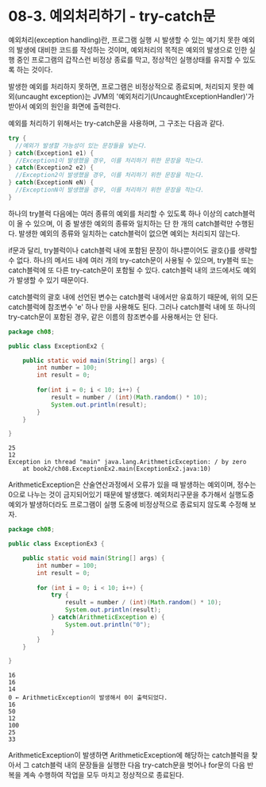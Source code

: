 # 08-3. 예외처리하기 - try-catch문
예외처리(exception handling)란, 프로그램 실행 시 발생할 수 있는 예기치 못한 예외의 발생에 대비한 코드를 작성하는 것이며, 
예외처리의 목적은 예외의 발생으로 인한 실행 중인 프로그램의 갑작스런 비정상 종료를 막고, 정상적인 실행상태를 유지할 수 있도록 하는 것이다.

발생한 예외를 처리하지 못하면, 프로그램은 비정상적으로 종료되며, 
처리되지 못한 예외(uncaught exception)는 JVM의 '예외처리기(UncaughtExceptionHandler)'가 받아서 예외의 원인을 화면에 출력한다.

예외를 처리하기 위해서는 try-catch문을 사용하며, 그 구조는 다음과 같다.
```java
try {
  //예외가 발생할 가능성이 있는 문장들을 넣는다.
} catch(Exception1 e1) {
  //Exception1이 발생했을 경우, 이를 처리하기 위한 문장을 적는다.
} catch(Exception2 e2) {
  //Exception2이 발생했을 경우, 이를 처리하기 위한 문장을 적는다.
} catch(ExceptionN eN) {
  //ExceptionN이 발생했을 경우, 이를 처리하기 위한 문장을 적는다.
}
```
하나의 try블럭 다음에는 여러 종류의 예외를 처리할 수 있도록 하나 이상의 catch블럭이 올 수 있으며,
이 중 발생한 예외의 종류와 일치하는 단 한 개의 catch블럭만 수행된다.
발생한 예외의 종류와 일치하는 catch블럭이 없으면 예외는 처리되지 않는다.

if문과 달리, try블럭이나 catch블럭 내에 포함된 문장이 하나뿐이어도 괄호{}를 생략할 수 없다.
하나의 메서드 내에 여러 개의 try-catch문이 사용될 수 있으며, try블럭 또는 catch블럭에 또 다른 try-catch문이 포함될 수 있다. 
catch블럭 내의 코드에서도 예외가 발생할 수 있기 때문이다.

catch블럭의 괄호 내에 선언된 변수는 catch블럭 내에서만 유효하기 때문에, 
위의 모든 catch블럭에 참조변수 'e' 하나 만을 사용해도 된다.
그러나 catch블럭 내에 또 하나의 try-catch문이 포함된 경우, 같은 이름의 참조변수를 사용해서는 안 된다.
```java
package ch08;

public class ExceptionEx2 {

	public static void main(String[] args) {
		int number = 100;
		int result = 0;
		
		for(int i = 0; i < 10; i++) {
			result = number / (int)(Math.random() * 10);
			System.out.println(result);
		}
	}

}
```
```
25
12
Exception in thread "main" java.lang.ArithmeticException: / by zero
	at book2/ch08.ExceptionEx2.main(ExceptionEx2.java:10)
```
ArithmeticException은 산술연산과정에서 오류가 있을 때 발생하는 예외이며, 정수는 0으로 나누는 것이 금지되어있기 때문에 발생했다.
예외처리구문을 추가해서 실행도중 예외가 발생하더라도 프로그램이 실행 도중에 비정상적으로 종료되지 않도록 수정해 보자.
```java
package ch08;

public class ExceptionEx3 {

	public static void main(String[] args) {
		int number = 100;
		int result = 0;
		
		for (int i = 0; i < 10; i++) {
			try {
				result = number / (int)(Math.random() * 10);
				System.out.println(result);
			} catch(ArithmeticException e) {
				System.out.println("0");
			}
		}
	}

}
```
```
16
16
14
0 ← ArithmeticException이 발생해서 0이 출력되었다.
16
50
12
100
25
33
```
ArithmeticException이 발생하면 ArithmeticException에 해당하는 catch블럭을 찾아서 그 catch블럭 내의 문장들을 실행한 다음 
try-catch문을 벗어나 for문의 다음 반복을 계속 수행하여 작업을 모두 마치고 정상적으로 종료된다.

